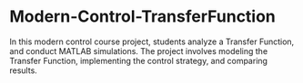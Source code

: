 # Modern-Control-TransferFunction
In this modern control course project, students analyze a Transfer Function, and conduct MATLAB simulations. The project involves modeling the Transfer Function, implementing the control strategy, and comparing results.
